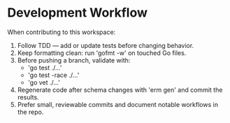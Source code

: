 # Development Workflow

When contributing to this workspace:

1. Follow TDD — add or update tests before changing behavior.
2. Keep formatting clean: run 'gofmt -w' on touched Go files.
3. Before pushing a branch, validate with:
   - 'go test ./...'
   - 'go test -race ./...'
   - 'go vet ./...'
4. Regenerate code after schema changes with 'erm gen' and commit the results.
5. Prefer small, reviewable commits and document notable workflows in the repo.
